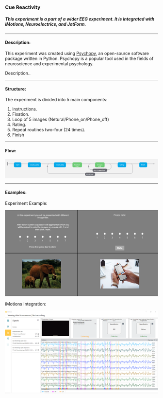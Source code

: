 ### Cue Reactivity
##### This experiment is a part of a wider EEG experiment. It is integrated with iMotions, Neuroelectrics, and JotForm.

-----

#### Description:
This experiment was created using [Psychopy](https://www.psychopy.org/), an open-source software package written in Python. Psychopy is a popular tool used in the fields of neuroscience and experimental psychology.

Description..

-----
#### Structure:
The experiment is divided into 5 main components:
1. Instructions.
2. Fixation.
3. Loop of 5 images (Netural/Phone_on/Phone_off)
4. Rating.
5. Repeat routines two-four (24 times).
5. Finish

-----
#### Flow:
![Flow](/Flow/Flow.png "Flow")

-----
#### Examples:
Experiment Example:

![xperiment Example](Flow/Example.png "xperiment Example")


iMotions Integration:

![iMotions Integration](Flow/iMotions.png "iMotions Integration")
